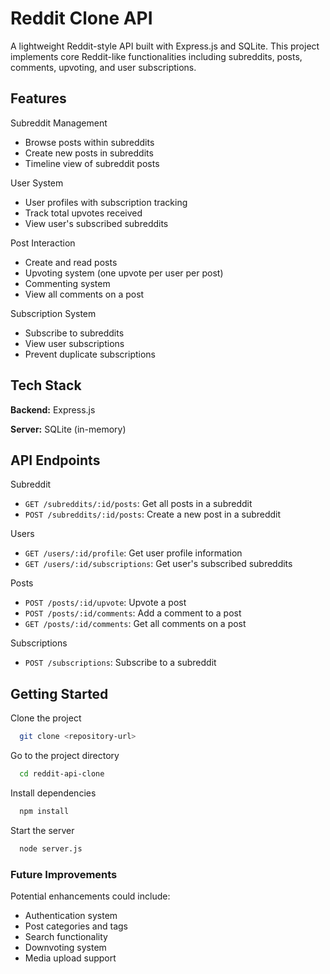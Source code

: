 # Reddit Clone API

A lightweight Reddit-style API built with Express.js and SQLite. This project implements core Reddit-like functionalities including subreddits, posts, comments, upvoting, and user subscriptions.

## Features

Subreddit Management

- Browse posts within subreddits
- Create new posts in subreddits
- Timeline view of subreddit posts

User System

- User profiles with subscription tracking
- Track total upvotes received
- View user's subscribed subreddits

Post Interaction

- Create and read posts
- Upvoting system (one upvote per user per post)
- Commenting system
- View all comments on a post

Subscription System

- Subscribe to subreddits
- View user subscriptions
- Prevent duplicate subscriptions

## Tech Stack

**Backend:** Express.js

**Server:** SQLite (in-memory)

## API Endpoints

Subreddit

- `GET /subreddits/:id/posts`: Get all posts in a subreddit
- `POST /subreddits/:id/posts`: Create a new post in a subreddit

Users

- `GET /users/:id/profile`: Get user profile information
- `GET /users/:id/subscriptions`: Get user's subscribed subreddits

Posts

- `POST /posts/:id/upvote`: Upvote a post
- `POST /posts/:id/comments`: Add a comment to a post
- `GET /posts/:id/comments`: Get all comments on a post

Subscriptions

- `POST /subscriptions`: Subscribe to a subreddit

## Getting Started

Clone the project

```bash
  git clone <repository-url>
```

Go to the project directory

```bash
  cd reddit-api-clone
```

Install dependencies

```bash
  npm install
```

Start the server

```bash
  node server.js
```

### Future Improvements

Potential enhancements could include:

- Authentication system
- Post categories and tags
- Search functionality
- Downvoting system
- Media upload support

